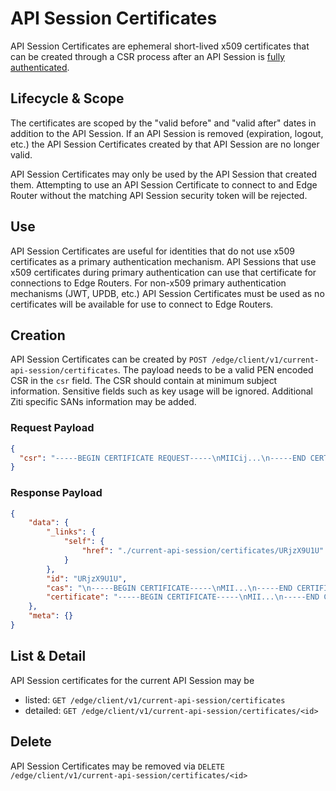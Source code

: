 # API Session Certificates

API Session Certificates are ephemeral short-lived x509 certificates that can be created through a CSR process after
an API Session is [fully authenticated](authentication.md#full-vs-partial-authentication). 

## Lifecycle & Scope

The certificates are scoped by the "valid before" and "valid after" dates in addition to the API Session. If an API Session is 
removed (expiration, logout, etc.) the API Session Certificates created by that API Session are no longer valid.

API Session Certificates may only be used by the API Session that created them. Attempting to use an API Session
Certificate to connect to and Edge Router without the matching API Session security token will be rejected.

## Use

API Session Certificates are useful for identities that do not use x509 certificates as a primary authentication mechanism.
API Sessions that use x509 certificates during primary authentication can use that  certificate for connections to
Edge Routers. For non-x509 primary authentication mechanisms (JWT, UPDB, etc.) API Session Certificates must be used
as no certificates will be available for use to connect to Edge Routers.

## Creation

API Session Certificates can be created by `POST /edge/client/v1/current-api-session/certificates`. The payload
needs to be a valid PEN encoded CSR in the `csr` field. The CSR should contain at minimum subject information.
Sensitive fields such as key usage will be ignored. Additional Ziti specific SANs information
may be added.

### Request Payload
```json
{
  "csr": "-----BEGIN CERTIFICATE REQUEST-----\nMIICij...\n-----END CERTIFICATE REQUEST-----"
}
```

### Response Payload

```json
{
    "data": {
        "_links": {
            "self": {
                "href": "./current-api-session/certificates/URjzX9U1U"
            }
        },
        "id": "URjzX9U1U",
        "cas": "\n-----BEGIN CERTIFICATE-----\nMII...\n-----END CERTIFICATE-----\n",
        "certificate": "-----BEGIN CERTIFICATE-----\nMII...\n-----END CERTIFICATE-----\n"
    },
    "meta": {}
}
```

## List & Detail

API Session certificates for the current API Session may be 

- listed: `GET /edge/client/v1/current-api-session/certificates`
- detailed: `GET /edge/client/v1/current-api-session/certificates/<id>`

## Delete

API Session Certificates may be removed via `DELETE /edge/client/v1/current-api-session/certificates/<id>`